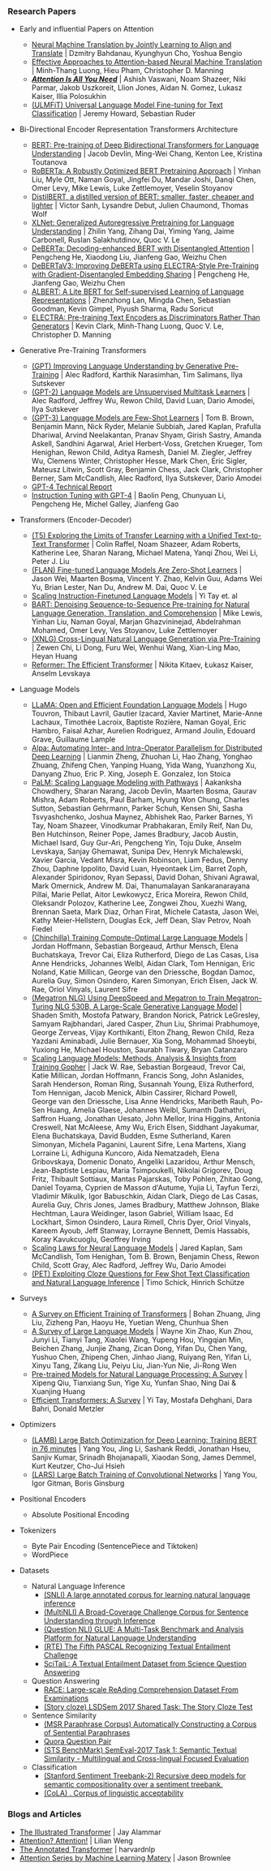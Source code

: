 ### Research Papers
- Early and influential Papers on Attention
    + [Neural Machine Translation by Jointly Learning to Align and Translate](https://arxiv.org/abs/1409.0473) | Dzmitry Bahdanau, Kyunghyun Cho, Yoshua Bengio
    + [Effective Approaches to Attention-based Neural Machine Translation](https://arxiv.org/abs/1508.04025) | Minh-Thang Luong, Hieu Pham, Christopher D. Manning
    + [***Attention Is All You Need***](https://arxiv.org/abs/1706.03762) | Ashish Vaswani, Noam Shazeer, Niki Parmar, Jakob Uszkoreit, Llion Jones, Aidan N. Gomez, Lukasz Kaiser, Illia Polosukhin
    + [(ULMFiT) Universal Language Model Fine-tuning for Text Classification](https://arxiv.org/abs/1801.06146) | Jeremy Howard, Sebastian Ruder
- Bi-Directional Encoder Representation Transformers Architecture
    - [BERT: Pre-training of Deep Bidirectional Transformers for Language Understanding](https://arxiv.org/abs/1810.04805) | Jacob Devlin, Ming-Wei Chang, Kenton Lee, Kristina Toutanova
    - [RoBERTa: A Robustly Optimized BERT Pretraining Approach](https://arxiv.org/abs/1907.11692) | Yinhan Liu, Myle Ott, Naman Goyal, Jingfei Du, Mandar Joshi, Danqi Chen, Omer Levy, Mike Lewis, Luke Zettlemoyer, Veselin Stoyanov
    - [DistilBERT, a distilled version of BERT: smaller, faster, cheaper and lighter](https://arxiv.org/abs/1910.01108) | Victor Sanh, Lysandre Debut, Julien Chaumond, Thomas Wolf
    - [XLNet: Generalized Autoregressive Pretraining for Language Understanding](https://arxiv.org/abs/1906.08237) | Zhilin Yang, Zihang Dai, Yiming Yang, Jaime Carbonell, Ruslan Salakhutdinov, Quoc V. Le
    - [DeBERTa: Decoding-enhanced BERT with Disentangled Attention](https://arxiv.org/abs/2006.03654) | Pengcheng He, Xiaodong Liu, Jianfeng Gao, Weizhu Chen
    - [DeBERTaV3: Improving DeBERTa using ELECTRA-Style Pre-Training with Gradient-Disentangled Embedding Sharing]() | Pengcheng He, Jianfeng Gao, Weizhu Chen
    - [ALBERT: A Lite BERT for Self-supervised Learning of Language Representations](https://arxiv.org/abs/1909.11942) | Zhenzhong Lan, Mingda Chen, Sebastian Goodman, Kevin Gimpel, Piyush Sharma, Radu Soricut
    - [ELECTRA: Pre-training Text Encoders as Discriminators Rather Than Generators](https://arxiv.org/abs/2003.10555) | Kevin Clark, Minh-Thang Luong, Quoc V. Le, Christopher D. Manning

- Generative Pre-Training Transformers
    + [(GPT) Improving Language Understanding by Generative Pre-Training](https://s3-us-west-2.amazonaws.com/openai-assets/research-covers/language-unsupervised/language_understanding_paper.pdf) | Alec Radford, Karthik Narasimhan, Tim Salimans, Ilya Sutskever
    + [(GPT-2) Language Models are Unsupervised Multitask Learners](https://github.com/openai/gpt-2) | Alec Radford, Jeffrey Wu, Rewon Child, David Luan, Dario Amodei, Ilya Sutskever
    + [(GPT-3) Language Models are Few-Shot Learners](https://arxiv.org/abs/2005.14165) | Tom B. Brown, Benjamin Mann, Nick Ryder, Melanie Subbiah, Jared Kaplan, Prafulla Dhariwal, Arvind Neelakantan, Pranav Shyam, Girish Sastry, Amanda Askell, Sandhini Agarwal, Ariel Herbert-Voss, Gretchen Krueger, Tom Henighan, Rewon Child, Aditya Ramesh, Daniel M. Ziegler, Jeffrey Wu, Clemens Winter, Christopher Hesse, Mark Chen, Eric Sigler, Mateusz Litwin, Scott Gray, Benjamin Chess, Jack Clark, Christopher Berner, Sam McCandlish, Alec Radford, Ilya Sutskever, Dario Amodei
    + [GPT-4 Technical Report](https://arxiv.org/abs/2303.08774)
    + [Instruction Tuning with GPT-4](https://arxiv.org/abs/2304.03277) | Baolin Peng, Chunyuan Li, Pengcheng He, Michel Galley, Jianfeng Gao

- Transformers (Encoder-Decoder)
    + [(T5) Exploring the Limits of Transfer Learning with a Unified Text-to-Text Transformer](https://arxiv.org/abs/1910.10683v3) | Colin Raffel, Noam Shazeer, Adam Roberts, Katherine Lee, Sharan Narang, Michael Matena, Yanqi Zhou, Wei Li, Peter J. Liu
    + [(FLAN) Fine-tuned Language Models Are Zero-Shot Learners](https://arxiv.org/abs/2109.01652) | Jason Wei, Maarten Bosma, Vincent Y. Zhao, Kelvin Guu, Adams Wei Yu, Brian Lester, Nan Du, Andrew M. Dai, Quoc V. Le
    + [Scaling Instruction-Finetuned Language Models](https://arxiv.org/pdf/2210.11416.pdf) | Yi Tay et. al
    + [BART: Denoising Sequence-to-Sequence Pre-training for Natural Language Generation, Translation, and Comprehension](https://arxiv.org/abs/1910.13461) | Mike Lewis, Yinhan Liu, Naman Goyal, Marjan Ghazvininejad, Abdelrahman Mohamed, Omer Levy, Ves Stoyanov, Luke Zettlemoyer
    + [(XNLG) Cross-Lingual Natural Language Generation via Pre-Training](https://arxiv.org/abs/1909.10481) | Zewen Chi, Li Dong, Furu Wei, Wenhui Wang, Xian-Ling Mao, Heyan Huang
    + [Reformer: The Efficient Transformer](https://arxiv.org/abs/2001.04451) | Nikita Kitaev, Łukasz Kaiser, Anselm Levskaya

- Language Models
    + [LLaMA: Open and Efficient Foundation Language Models](https://arxiv.org/abs/2302.13971) | Hugo Touvron, Thibaut Lavril, Gautier Izacard, Xavier Martinet, Marie-Anne Lachaux, Timothée Lacroix, Baptiste Rozière, Naman Goyal, Eric Hambro, Faisal Azhar, Aurelien Rodriguez, Armand Joulin, Edouard Grave, Guillaume Lample
    + [Alpa: Automating Inter- and Intra-Operator Parallelism for Distributed Deep Learning](https://arxiv.org/abs/2201.12023) | Lianmin Zheng, Zhuohan Li, Hao Zhang, Yonghao Zhuang, Zhifeng Chen, Yanping Huang, Yida Wang, Yuanzhong Xu, Danyang Zhuo, Eric P. Xing, Joseph E. Gonzalez, Ion Stoica
    + [PaLM: Scaling Language Modeling with Pathways](https://arxiv.org/abs/2204.02311) | Aakanksha Chowdhery, Sharan Narang, Jacob Devlin, Maarten Bosma, Gaurav Mishra, Adam Roberts, Paul Barham, Hyung Won Chung, Charles Sutton, Sebastian Gehrmann, Parker Schuh, Kensen Shi, Sasha Tsvyashchenko, Joshua Maynez, Abhishek Rao, Parker Barnes, Yi Tay, Noam Shazeer, Vinodkumar Prabhakaran, Emily Reif, Nan Du, Ben Hutchinson, Reiner Pope, James Bradbury, Jacob Austin, Michael Isard, Guy Gur-Ari, Pengcheng Yin, Toju Duke, Anselm Levskaya, Sanjay Ghemawat, Sunipa Dev, Henryk Michalewski, Xavier Garcia, Vedant Misra, Kevin Robinson, Liam Fedus, Denny Zhou, Daphne Ippolito, David Luan, Hyeontaek Lim, Barret Zoph, Alexander Spiridonov, Ryan Sepassi, David Dohan, Shivani Agrawal, Mark Omernick, Andrew M. Dai, Thanumalayan Sankaranarayana Pillai, Marie Pellat, Aitor Lewkowycz, Erica Moreira, Rewon Child, Oleksandr Polozov, Katherine Lee, Zongwei Zhou, Xuezhi Wang, Brennan Saeta, Mark Diaz, Orhan Firat, Michele Catasta, Jason Wei, Kathy Meier-Hellstern, Douglas Eck, Jeff Dean, Slav Petrov, Noah Fiedel
    + [(Chinchilla) Training Compute-Optimal Large Language Models](https://arxiv.org/abs/2203.15556) | Jordan Hoffmann, Sebastian Borgeaud, Arthur Mensch, Elena Buchatskaya, Trevor Cai, Eliza Rutherford, Diego de Las Casas, Lisa Anne Hendricks, Johannes Welbl, Aidan Clark, Tom Hennigan, Eric Noland, Katie Millican, George van den Driessche, Bogdan Damoc, Aurelia Guy, Simon Osindero, Karen Simonyan, Erich Elsen, Jack W. Rae, Oriol Vinyals, Laurent Sifre
    + [(Megatron NLG) Using DeepSpeed and Megatron to Train Megatron-Turing NLG 530B, A Large-Scale Generative Language Model](https://arxiv.org/abs/2201.11990) | Shaden Smith, Mostofa Patwary, Brandon Norick, Patrick LeGresley, Samyam Rajbhandari, Jared Casper, Zhun Liu, Shrimai Prabhumoye, George Zerveas, Vijay Korthikanti, Elton Zhang, Rewon Child, Reza Yazdani Aminabadi, Julie Bernauer, Xia Song, Mohammad Shoeybi, Yuxiong He, Michael Houston, Saurabh Tiwary, Bryan Catanzaro
    + [Scaling Language Models: Methods, Analysis & Insights from Training Gopher](https://arxiv.org/abs/2112.11446) | Jack W. Rae, Sebastian Borgeaud, Trevor Cai, Katie Millican, Jordan Hoffmann, Francis Song, John Aslanides, Sarah Henderson, Roman Ring, Susannah Young, Eliza Rutherford, Tom Hennigan, Jacob Menick, Albin Cassirer, Richard Powell, George van den Driessche, Lisa Anne Hendricks, Maribeth Rauh, Po-Sen Huang, Amelia Glaese, Johannes Welbl, Sumanth Dathathri, Saffron Huang, Jonathan Uesato, John Mellor, Irina Higgins, Antonia Creswell, Nat McAleese, Amy Wu, Erich Elsen, Siddhant Jayakumar, Elena Buchatskaya, David Budden, Esme Sutherland, Karen Simonyan, Michela Paganini, Laurent Sifre, Lena Martens, Xiang Lorraine Li, Adhiguna Kuncoro, Aida Nematzadeh, Elena Gribovskaya, Domenic Donato, Angeliki Lazaridou, Arthur Mensch, Jean-Baptiste Lespiau, Maria Tsimpoukelli, Nikolai Grigorev, Doug Fritz, Thibault Sottiaux, Mantas Pajarskas, Toby Pohlen, Zhitao Gong, Daniel Toyama, Cyprien de Masson d'Autume, Yujia Li, Tayfun Terzi, Vladimir Mikulik, Igor Babuschkin, Aidan Clark, Diego de Las Casas, Aurelia Guy, Chris Jones, James Bradbury, Matthew Johnson, Blake Hechtman, Laura Weidinger, Iason Gabriel, William Isaac, Ed Lockhart, Simon Osindero, Laura Rimell, Chris Dyer, Oriol Vinyals, Kareem Ayoub, Jeff Stanway, Lorrayne Bennett, Demis Hassabis, Koray Kavukcuoglu, Geoffrey Irving
    + [Scaling Laws for Neural Language Models](https://arxiv.org/abs/2001.08361) | Jared Kaplan, Sam McCandlish, Tom Henighan, Tom B. Brown, Benjamin Chess, Rewon Child, Scott Gray, Alec Radford, Jeffrey Wu, Dario Amodei
    + [(PET) Exploiting Cloze Questions for Few Shot Text Classification and Natural Language Inference](https://arxiv.org/pdf/2001.07676v3.pdf) | Timo Schick, Hinrich Schütze

- Surveys
    + [A Survey on Efficient Training of Transformers](https://arxiv.org/abs/2302.01107) | Bohan Zhuang, Jing Liu, Zizheng Pan, Haoyu He, Yuetian Weng, Chunhua Shen
    + [A Survey of Large Language Models](https://arxiv.org/abs/2303.18223) | Wayne Xin Zhao, Kun Zhou, Junyi Li, Tianyi Tang, Xiaolei Wang, Yupeng Hou, Yingqian Min, Beichen Zhang, Junjie Zhang, Zican Dong, Yifan Du, Chen Yang, Yushuo Chen, Zhipeng Chen, Jinhao Jiang, Ruiyang Ren, Yifan Li, Xinyu Tang, Zikang Liu, Peiyu Liu, Jian-Yun Nie, Ji-Rong Wen
    + [Pre-trained Models for Natural Language Processing: A Survey](https://arxiv.org/pdf/2003.08271.pdf) | Xipeng Qiu, Tianxiang Sun, Yige Xu, Yunfan Shao, Ning Dai & Xuanjing Huang
    + [Efficient Transformers: A Survey](https://arxiv.org/abs/2009.06732) | Yi Tay, Mostafa Dehghani, Dara Bahri, Donald Metzler

- Optimizers
    + [(LAMB) Large Batch Optimization for Deep Learning: Training BERT in 76 minutes](https://arxiv.org/abs/1904.00962) | Yang You, Jing Li, Sashank Reddi, Jonathan Hseu, Sanjiv Kumar, Srinadh Bhojanapalli, Xiaodan Song, James Demmel, Kurt Keutzer, Cho-Jui Hsieh
    + [(LARS) Large Batch Training of Convolutional Networks](https://arxiv.org/abs/1708.03888) | Yang You, Igor Gitman, Boris Ginsburg

- Positional Encoders
    + Absolute Positional Encoding

- Tokenizers
    + Byte Pair Encoding (SentencePiece and Tiktoken)
    + WordPiece

- Datasets
    + Natural Language Inference
        * [(SNLI) A large annotated corpus for learning natural language inference](https://arxiv.org/abs/1508.05326)
        * [(MultiNLI) A Broad-Coverage Challenge Corpus for Sentence Understanding through Inference](https://arxiv.org/abs/1704.05426)
        * [(Question NLI) GLUE: A Multi-Task Benchmark and Analysis Platform for Natural Language Understanding](https://arxiv.org/abs/1804.07461)
        * [(RTE) The Fifth PASCAL Recognizing Textual Entailment Challenge](https://cris.fbk.eu/handle/11582/5351)
        * [SciTaiL: A Textual Entailment Dataset from Science Question Answering](https://ojs.aaai.org/index.php/AAAI/article/view/12022)
    + Question Answering
        * [RACE: Large-scale ReAding Comprehension Dataset From Examinations](https://arxiv.org/abs/1704.04683)
        * [(Story cloze) LSDSem 2017 Shared Task: The Story Cloze Test](https://aclanthology.org/W17-0906/)
    + Sentence Similarity
        * [(MSR Paraphrase Corpus) Automatically Constructing a Corpus of Sentential Paraphrases](https://aclanthology.org/I05-5002/)
        * [Quora Question Pair](https://quoradata.quora.com/First-Quora-Dataset-Release-Question-Pairs)
        + [(STS BenchMark) SemEval-2017 Task 1: Semantic Textual Similarity - Multilingual and Cross-lingual Focused Evaluation](https://arxiv.org/abs/1708.00055)
    + Classification
        * [(Stanford Sentiment Treebank-2) Recursive deep models for semantic compositionality over a sentiment treebank.](https://aclanthology.org/D13-1170/)
        * [(CoLA) . Corpus of linguistic acceptability](https://nyu-mll.github.io/CoLA/)

### Blogs and Articles
- [The Illustrated Transformer](https://jalammar.github.io/illustrated-transformer/) | Jay Alammar
- [Attention? Attention!](https://lilianweng.github.io/posts/2018-06-24-attention/) | Lilian Weng
- [The Annotated Transformer](http://nlp.seas.harvard.edu/2018/04/03/attention.html) | harvardnlp
- [Attention Series by Machine Learning Matery](https://machinelearningmastery.com/category/attention/) | Jason Brownlee